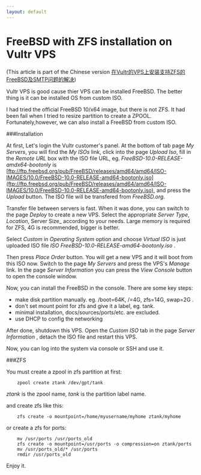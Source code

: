 ```yaml
---
layout: default
---
```

FreeBSD with ZFS installation on Vultr VPS
===========

\(This article is part of the Chinese version [在Vultr的VPS上安装支持ZFS的FreeBSD及SMTP问题的解决](http://blog.csdn.net/raptor/article/details/39854397)\)

Vultr VPS is good cause thier VPS can be installed FreeBSD. The better thing is it can be installed OS from custom ISO.

I had tried the official FreeBSD 10/x64 image, but there is not ZFS. It had been fail when I tried to resize partition to create a ZPOOL. Fortunately,however, we can also install a FreeBSD from custom ISO.

###Installation

At first, Let's login the Vultr customer's panel. At the bottom of tab page _My Servers_, you will find the _My ISOs_ link, click into the page _Upload Iso_, fill in the _Remote URL_ box with the ISO file URL, eg. _FreeBSD-10.0-RELEASE-amdx64-bootonly_ is [ftp://ftp.freebsd.org/pub/FreeBSD/releases/amd64/amd64/ISO-IMAGES/10.0/FreeBSD-10.0-RELEASE-amd64-bootonly.iso](ftp://ftp.freebsd.org/pub/FreeBSD/releases/amd64/amd64/ISO-IMAGES/10.0/FreeBSD-10.0-RELEASE-amd64-bootonly.iso), and press the _Upload_ button. The ISO file will be transfered from _FreeBSD.org_.

Transfer file between servers is fast. When it was done, you can switch to the page _Deploy_ to create a new VPS. Select the appropriate _Server Type_, _Location_, Server Size_ according to your needs. Large memory is required for ZFS, 4G is recommended, bigger is better.

Select _Custom_ in _Operating System_ option and choose _Virtual ISO_ is just uploaded ISO file _ISO_ _FreeBSD-10.0-RELEASE-amd64-bootonly.iso_ .

Then press _Place Order_ button. You will get a new VPS and it will boot from this ISO now. Switch to the page _My Servers_ and press the VPS's _Manage_ link. In the page _Server Information_ you can press the _View Console_ button to open the console window.

Now, you can install the FreeBSD in the console. There are some key steps:

* make disk partition manually. eg. /boot=64K, /=4G, zfs=14G, swap=2G .
* don't set mount point for zfs and give it a label, eg. tank.
* minimal installation, docs/sources/ports/etc. are excluded.
* use DHCP to config the networking

After done, shutdown this VPS. Open the _Custom ISO_ tab in the page _Server Information_ , detach the ISO file and restart this VPS.

Now, you can log into the system via console or SSH and use it.

###ZFS

You must create a zpool in zfs partition at first:

        zpool create ztank /dev/gpt/tank

_ztank_ is the zpool name, _tank_ is the partition label name.

and create zfs like this:

        zfs create -o mountpoint=/home/myusername/myhome ztank/myhome
 
or create a zfs for ports:

        mv /usr/ports /usr/ports_old
        zfs create -o mountpoint=/usr/ports -o compression=on ztank/ports
        mv /usr/ports_old/* /usr/ports
        rmdir /usr/ports_old

Enjoy it.
